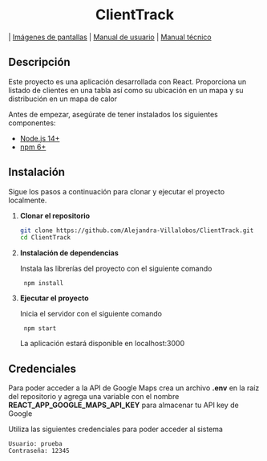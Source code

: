 <h1 align="center">ClientTrack</h1>

| [Imágenes de pantallas](https://github.com/Alejandra-Villalobos/ClientTrack/tree/main/Pantallas) | [Manual de usuario](https://github.com/Alejandra-Villalobos/ClientTrack/wiki/Manual-de-usuario) | [Manual técnico](https://github.com/Alejandra-Villalobos/ClientTrack/wiki/Manual-técnico)

## Descripción

Este proyecto es una aplicación desarrollada con React. Proporciona un listado de clientes en una tabla así como su ubicación en un mapa y su distribución en un mapa de calor

Antes de empezar, asegúrate de tener instalados los siguientes componentes:

- [Node.js 14+](https://nodejs.org/)
- [npm 6+](https://www.npmjs.com/)

## Instalación

Sigue los pasos a continuación para clonar y ejecutar el proyecto localmente.

1. **Clonar el repositorio**

   ```bash
   git clone https://github.com/Alejandra-Villalobos/ClientTrack.git
   cd ClientTrack

2. **Instalación de dependencias**

    Instala las librerías del proyecto con el siguiente comando

        npm install

2. **Ejecutar el proyecto**

    Inicia el servidor con el siguiente comando

        npm start

    La aplicación estará disponible en localhost:3000

## Credenciales
Para poder acceder a la API de Google Maps crea un archivo <b>.env</b> en la raíz del repositorio y agrega una variable con el nombre <b>REACT_APP_GOOGLE_MAPS_API_KEY</b> para almacenar tu API key de Google

Utiliza las siguientes credenciales para poder acceder al sistema

    Usuario: prueba
    Contraseña: 12345
